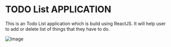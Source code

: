 # TODO List APPLICATION

This is an Todo List application which is build using ReactJS. It will help user to add or delete list of things that they have to do.

![Image](https://assets.digitalocean.com/articles/alligator/boo.svg "a title")


